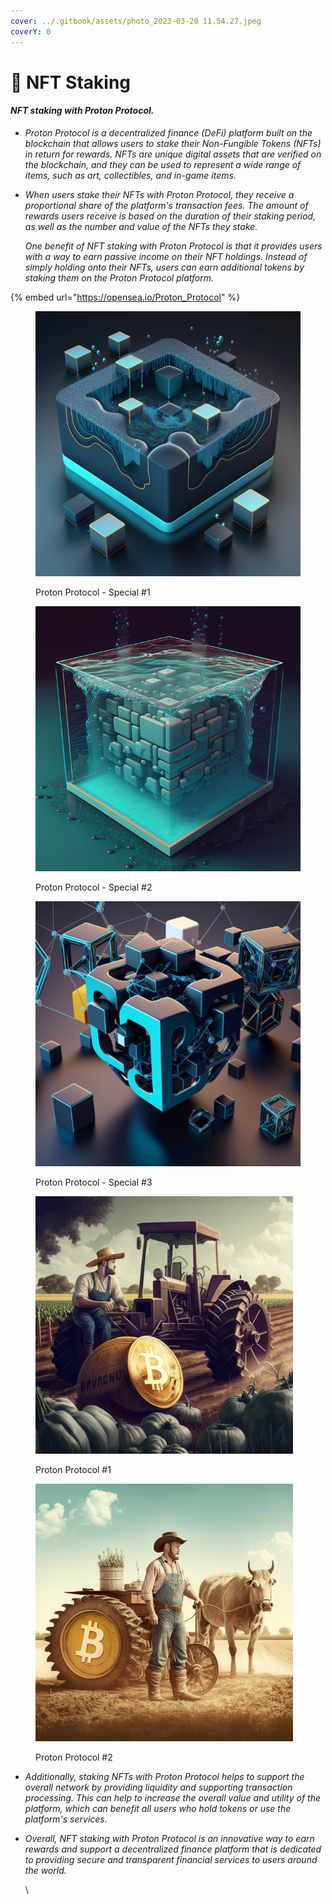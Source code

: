 ```yaml
---
cover: ../.gitbook/assets/photo_2023-03-20 11.54.27.jpeg
coverY: 0
---
```


# 🔹 NFT Staking

#### _NFT staking with Proton Protocol._

* _Proton Protocol is a decentralized finance (DeFi) platform built on the blockchain that allows users to stake their Non-Fungible Tokens (NFTs) in return for rewards. NFTs are unique digital assets that are verified on the blockchain, and they can be used to represent a wide range of items, such as art, collectibles, and in-game items._
*   _When users stake their NFTs with Proton Protocol, they receive a proportional share of the platform's transaction fees. The amount of rewards users receive is based on the duration of their staking period, as well as the number and value of the NFTs they stake._

    _One benefit of NFT staking with Proton Protocol is that it provides users with a way to earn passive income on their NFT holdings. Instead of simply holding onto their NFTs, users can earn additional tokens by staking them on the Proton Protocol platform._

{% embed url="https://opensea.io/Proton_Protocol" %}

<div>

<figure><img src="../.gitbook/assets/k.png" alt=""><figcaption><p>Proton Protocol - Special #1</p></figcaption></figure>

 

<figure><img src="../.gitbook/assets/j.png" alt=""><figcaption><p>Proton Protocol - Special #2</p></figcaption></figure>

 

<figure><img src="../.gitbook/assets/h.png" alt=""><figcaption><p>Proton Protocol - Special #3</p></figcaption></figure>

</div>

<div>

<figure><img src="../.gitbook/assets/1.png" alt=""><figcaption><p>Proton Protocol #1</p></figcaption></figure>

 

<figure><img src="../.gitbook/assets/2.png" alt=""><figcaption><p>Proton Protocol #2</p></figcaption></figure>

</div>

* _Additionally, staking NFTs with Proton Protocol helps to support the overall network by providing liquidity and supporting transaction processing. This can help to increase the overall value and utility of the platform, which can benefit all users who hold tokens or use the platform's services._
*   _Overall, NFT staking with Proton Protocol is an innovative way to earn rewards and support a decentralized finance platform that is dedicated to providing secure and transparent financial services to users around the world._

    \
